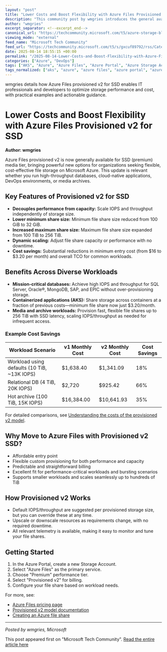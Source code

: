 ```yaml
---
layout: "post"
title: "Lower Costs and Boost Flexibility with Azure Files Provisioned v2 for SSD"
description: "This community post by wmgries introduces the general availability of Azure Files provisioned v2 for SSD (premium) media tier. The article highlights flexible, cost-efficient file storage for enterprise workloads, containerized environments, and media archives. Key benefits include decoupled performance from capacity, reduced minimum share size, and dynamic scaling. Practical examples illustrate significant cost savings across diverse scenarios such as SQL Server, AKS, and media workloads. Step-by-step guidance on getting started and comparison resources are also provided."
author: "wmgries"
excerpt_separator: <!--excerpt_end-->
canonical_url: "https://techcommunity.microsoft.com/t5/azure-storage-blog/lower-costs-and-boost-flexibility-with-azure-files-provisioned/ba-p/4443621"
viewing_mode: "external"
feed_name: "Microsoft Tech Community"
feed_url: "https://techcommunity.microsoft.com/t5/s/gxcuf89792/rss/Category?category.id=Azure"
date: 2025-08-14 18:55:15 +00:00
permalink: "/2025-08-14-Lower-Costs-and-Boost-Flexibility-with-Azure-Files-Provisioned-v2-for-SSD.html"
categories: ["Azure", "DevOps"]
tags: ["AKS", "Azure", "Azure Files", "Azure Portal", "Azure Storage Account", "Cloud Storage", "Community", "Database Workloads", "DevOps", "Dynamic Scaling", "EPIC", "File Share", "IOPS", "Kubernetes", "Locally Redundant Storage", "Microsoft Azure", "Performance Tuning", "Premium Storage", "Provisioned V2", "SAP", "SSD Storage", "Storage Costs"]
tags_normalized: ["aks", "azure", "azure files", "azure portal", "azure storage account", "cloud storage", "community", "database workloads", "devops", "dynamic scaling", "epic", "file share", "iops", "kubernetes", "locally redundant storage", "microsoft azure", "performance tuning", "premium storage", "provisioned v2", "sap", "ssd storage", "storage costs"]
---
```


wmgries details how Azure Files provisioned v2 for SSD enables IT professionals and developers to optimize storage performance and cost, with practical examples and actionable guidance.<!--excerpt_end-->

# Lower Costs and Boost Flexibility with Azure Files Provisioned v2 for SSD

**Author: wmgries**

Azure Files provisioned v2 is now generally available for SSD (premium) media tier, bringing powerful new options for organizations seeking flexible, cost-effective file storage on Microsoft Azure. This update is relevant whether you run high-throughput databases, cloud-native applications, DevOps environments, or media archives.

## Key Features of Provisioned v2 for SSD

- **Decouples performance from capacity:** Scale IOPS and throughput independently of storage size.
- **Lower minimum share size:** Minimum file share size reduced from 100 GiB to 32 GiB.
- **Increased maximum share size:** Maximum file share size expanded from 100 TiB to 256 TiB.
- **Dynamic scaling:** Adjust file share capacity or performance with no downtime.
- **Cost savings:** Substantial reductions in minimum entry cost (from $16 to $3.20 per month) and overall TCO for common workloads.

## Benefits Across Diverse Workloads

- **Mission-critical databases:** Achieve high IOPS and throughput for SQL Server, Oracle®, MongoDB, SAP, and EPIC without over-provisioning storage.
- **Containerized applications (AKS):** Share storage across containers at a fraction of previous costs—minimum file share now just $3.20/month.
- **Media and archive workloads:** Provision fast, flexible file shares up to 256 TiB with SSD latency, scaling IOPS/throughput as needed for infrequent access.

### Example Cost Savings

| Workload Scenario                             | v1 Monthly Cost | v2 Monthly Cost | Cost Savings |
|-----------------------------------------------|-----------------|----------------|--------------|
| Workload using defaults (10 TiB, ~13K IOPS)   | $1,638.40       | $1,341.09      | 18%          |
| Relational DB (4 TiB, 20K IOPS)               | $2,720          | $925.42        | 66%          |
| Hot archive (100 TiB, 15K IOPS)               | $16,384.00      | $10,641.93     | 35%          |

For detailed comparisons, see [Understanding the costs of the provisioned v2 model](https://aka.ms/AzureFiles/ProvisionedV2/EstimateCosts).

## Why Move to Azure Files with Provisioned v2 SSD?

- Affordable entry point
- Flexible custom provisioning for both performance and capacity
- Predictable and straightforward billing
- Excellent fit for performance-critical workloads and bursting scenarios
- Supports smaller workloads and scales seamlessly up to hundreds of TiB

## How Provisioned v2 Works

- Default IOPS/throughput are suggested per provisioned storage size, but you can override these at any time.
- Upscale or downscale resources as requirements change, with no required downtime.
- All relevant telemetry is available, making it easy to monitor and tune your file shares.

## Getting Started

1. In the Azure Portal, create a new Storage Account.
2. Select "Azure Files" as the primary service.
3. Choose "Premium" performance tier.
4. Select "Provisioned v2" for billing.
5. Configure your file share based on workload needs.

For more, see:

- [Azure Files pricing page](https://azure.microsoft.com/pricing/details/storage/files/)
- [Provisioned v2 model documentation](https://learn.microsoft.com/azure/storage/files/understanding-billing#provisioned-v2-model)
- [Creating an Azure file share](https://learn.microsoft.com/azure/storage/files/storage-how-to-create-file-share)

---

*Posted by wmgries, Microsoft*

This post appeared first on "Microsoft Tech Community". [Read the entire article here](https://techcommunity.microsoft.com/t5/azure-storage-blog/lower-costs-and-boost-flexibility-with-azure-files-provisioned/ba-p/4443621)
